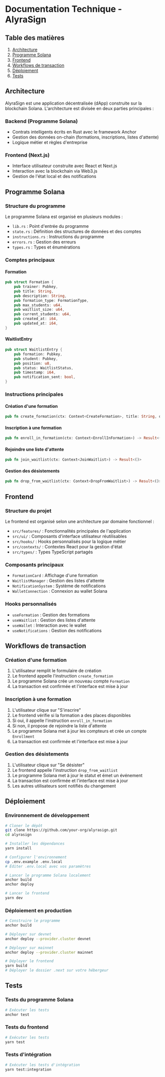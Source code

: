 # Documentation Technique - AlyraSign

## Table des matières
1. [Architecture](#architecture)
2. [Programme Solana](#programme-solana)
3. [Frontend](#frontend)
4. [Workflows de transaction](#workflows-de-transaction)
5. [Déploiement](#déploiement)
6. [Tests](#tests)

## Architecture

AlyraSign est une application décentralisée (dApp) construite sur la blockchain Solana. L'architecture est divisée en deux parties principales :

### Backend (Programme Solana)
- Contrats intelligents écrits en Rust avec le framework Anchor
- Gestion des données on-chain (formations, inscriptions, listes d'attente)
- Logique métier et règles d'entreprise

### Frontend (Next.js)
- Interface utilisateur construite avec React et Next.js
- Interaction avec la blockchain via Web3.js
- Gestion de l'état local et des notifications

## Programme Solana

### Structure du programme

Le programme Solana est organisé en plusieurs modules :

- `lib.rs` : Point d'entrée du programme
- `state.rs` : Définition des structures de données et des comptes
- `instructions.rs` : Instructions du programme
- `errors.rs` : Gestion des erreurs
- `types.rs` : Types et énumérations

### Comptes principaux

#### Formation
```rust
pub struct Formation {
    pub trainer: Pubkey,
    pub title: String,
    pub description: String,
    pub formation_type: FormationType,
    pub max_students: u64,
    pub waitlist_size: u64,
    pub current_students: u64,
    pub created_at: i64,
    pub updated_at: i64,
}
```

#### WaitlistEntry
```rust
pub struct WaitlistEntry {
    pub formation: Pubkey,
    pub student: Pubkey,
    pub position: u8,
    pub status: WaitlistStatus,
    pub timestamp: i64,
    pub notification_sent: bool,
}
```

### Instructions principales

#### Création d'une formation
```rust
pub fn create_formation(ctx: Context<CreateFormation>, title: String, description: String, formation_type: FormationType, max_students: u64, waitlist_size: u64) -> Result<()>
```

#### Inscription à une formation
```rust
pub fn enroll_in_formation(ctx: Context<EnrollInFormation>) -> Result<()>
```

#### Rejoindre une liste d'attente
```rust
pub fn join_waitlist(ctx: Context<JoinWaitlist>) -> Result<()>
```

#### Gestion des désistements
```rust
pub fn drop_from_waitlist(ctx: Context<DropFromWaitlist>) -> Result<()>
```

## Frontend

### Structure du projet

Le frontend est organisé selon une architecture par domaine fonctionnel :

- `src/features/` : Fonctionnalités principales de l'application
- `src/ui/` : Composants d'interface utilisateur réutilisables
- `src/hooks/` : Hooks personnalisés pour la logique métier
- `src/contexts/` : Contextes React pour la gestion d'état
- `src/types/` : Types TypeScript partagés

### Composants principaux

- `FormationCard` : Affichage d'une formation
- `WaitlistManager` : Gestion des listes d'attente
- `NotificationSystem` : Système de notifications
- `WalletConnection` : Connexion au wallet Solana

### Hooks personnalisés

- `useFormation` : Gestion des formations
- `useWaitlist` : Gestion des listes d'attente
- `useWallet` : Interaction avec le wallet
- `useNotifications` : Gestion des notifications

## Workflows de transaction

### Création d'une formation

1. L'utilisateur remplit le formulaire de création
2. Le frontend appelle l'instruction `create_formation`
3. Le programme Solana crée un nouveau compte `Formation`
4. La transaction est confirmée et l'interface est mise à jour

### Inscription à une formation

1. L'utilisateur clique sur "S'inscrire"
2. Le frontend vérifie si la formation a des places disponibles
3. Si oui, il appelle l'instruction `enroll_in_formation`
4. Si non, il propose de rejoindre la liste d'attente
5. Le programme Solana met à jour les compteurs et crée un compte `Enrollment`
6. La transaction est confirmée et l'interface est mise à jour

### Gestion des désistements

1. L'utilisateur clique sur "Se désister"
2. Le frontend appelle l'instruction `drop_from_waitlist`
3. Le programme Solana met à jour le statut et émet un événement
4. La transaction est confirmée et l'interface est mise à jour
5. Les autres utilisateurs sont notifiés du changement

## Déploiement

### Environnement de développement

```bash
# Cloner le dépôt
git clone https://github.com/your-org/alyrasign.git
cd alyrasign

# Installer les dépendances
yarn install

# Configurer l'environnement
cp .env.example .env.local
# Éditer .env.local avec vos paramètres

# Lancer le programme Solana localement
anchor build
anchor deploy

# Lancer le frontend
yarn dev
```

### Déploiement en production

```bash
# Construire le programme
anchor build

# Déployer sur devnet
anchor deploy --provider.cluster devnet

# Déployer sur mainnet
anchor deploy --provider.cluster mainnet

# Déployer le frontend
yarn build
# Déployer le dossier .next sur votre hébergeur
```

## Tests

### Tests du programme Solana

```bash
# Exécuter les tests
anchor test
```

### Tests du frontend

```bash
# Exécuter les tests
yarn test
```

### Tests d'intégration

```bash
# Exécuter les tests d'intégration
yarn test:integration
``` 